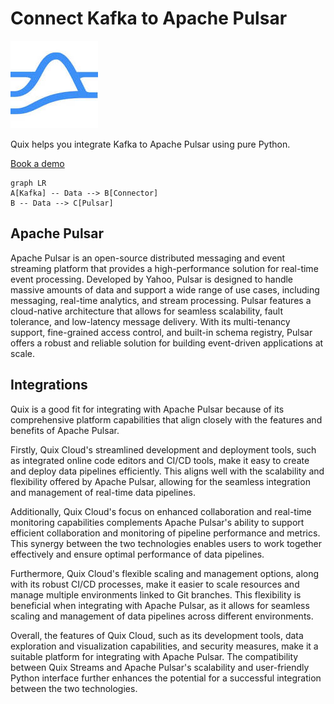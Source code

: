 # Connect Kafka to Apache Pulsar

![](./images/logo_1.jpg)

Quix helps you integrate Kafka to Apache Pulsar using pure Python.

<div>
<a class="md-button md-button--primary" href="https://share.hsforms.com/1iW0TmZzKQMChk0lxd_tGiw4yjw2?__hstc=175542013.2303933fbd746c0ac86d9ccbe9bc9100.1728383268831.1729603416735.1729620918855.31&__hssc=175542013.1.1729620918855&__hsfp=2132701734" target="_blank" style="margin-right:.5rem;">Book a demo</a>
<br/>
</div>

```mermaid
graph LR
A[Kafka] -- Data --> B[Connector]
B -- Data --> C[Pulsar]
```

## Apache Pulsar

Apache Pulsar is an open-source distributed messaging and event streaming platform that provides a high-performance solution for real-time event processing. Developed by Yahoo, Pulsar is designed to handle massive amounts of data and support a wide range of use cases, including messaging, real-time analytics, and stream processing. Pulsar features a cloud-native architecture that allows for seamless scalability, fault tolerance, and low-latency message delivery. With its multi-tenancy support, fine-grained access control, and built-in schema registry, Pulsar offers a robust and reliable solution for building event-driven applications at scale.

## Integrations

Quix is a good fit for integrating with Apache Pulsar because of its comprehensive platform capabilities that align closely with the features and benefits of Apache Pulsar. 

Firstly, Quix Cloud's streamlined development and deployment tools, such as integrated online code editors and CI/CD tools, make it easy to create and deploy data pipelines efficiently. This aligns well with the scalability and flexibility offered by Apache Pulsar, allowing for the seamless integration and management of real-time data pipelines.

Additionally, Quix Cloud's focus on enhanced collaboration and real-time monitoring capabilities complements Apache Pulsar's ability to support efficient collaboration and monitoring of pipeline performance and metrics. This synergy between the two technologies enables users to work together effectively and ensure optimal performance of data pipelines.

Furthermore, Quix Cloud's flexible scaling and management options, along with its robust CI/CD processes, make it easier to scale resources and manage multiple environments linked to Git branches. This flexibility is beneficial when integrating with Apache Pulsar, as it allows for seamless scaling and management of data pipelines across different environments.

Overall, the features of Quix Cloud, such as its development tools, data exploration and visualization capabilities, and security measures, make it a suitable platform for integrating with Apache Pulsar. The compatibility between Quix Streams and Apache Pulsar's scalability and user-friendly Python interface further enhances the potential for a successful integration between the two technologies.

